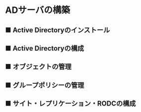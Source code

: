 # ADサーバの構築
## ■ Active Directoryのインストール

## ■ Active Directoryの構成

## ■ オブジェクトの管理

## ■ グループポリシーの管理

## ■ サイト・レプリケーション・RODCの構成
